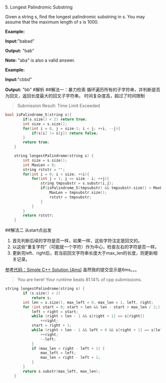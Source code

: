 5\. Longest Palindromic Substring

Given a string s, find the longest palindromic substring in s. You may assume that the maximum length of s is 1000.

**Example:**

**Input:**"babad"

**Output:** "bab"

**Note:** "aba" is also a valid answer.

**Example:**

**Input:**"cbbd"

**Output:** "bb"
#解析
##解法一：暴力检索
循环遍历所有的子字符串，并判断是否为回文，返回长度最大的回文子字符串。
时间复杂度高，超过了时间限制
> Submission Result: Time Limit Exceeded

```cpp
bool isPalindrome_5(string s){
        if(s.size() < 2) return true;
        int size = s.size();
        for(int i = 0, j = size-1; i < j; ++i, --j){
            if(s[i] != s[j]) return false;
        }
        return true;
    }

    string longestPalindrome(string s) {
        int size = s.size();
        int MaxLen = 0;
        string rststr = "";
        for(int i = 0; i < size; ++i){
            for(int j = 1; j <= size - i; ++j){
                string tmpsubstr = s.substr(i,j);
                if(isPalindrome_5(tmpsubstr) && tmpsubstr.size() > MaxLen){
                    MaxLen = tmpsubstr.size();
                    rststr = tmpsubstr;
                }
            }
        }
        return rststr;
    }
```

##解法二
从start点出发

1. 首先判断后续的字符是否一样，如果一样，这些字符注定是回文的。
2. 以这些“重复字符”（可能就一个字符）作为中心，检查左右的字符是否一样。
3. 更新完left、right后，若当前回文字符串长度大于max_len的长度，则更新相关记录。

[参考代码：Simple C++ Solution (4ms)](https://discuss.leetcode.com/topic/12187/simple-c-solution-8ms-13-lines) 虽然我的提交显示是6ms。。。

> You are here! 
Your runtime beats 81.14% of cpp submissions. 

```cpp
string longestPalindrome(string s) {
        if (s.size() < 2)
            return s;
        int len = s.size(), max_left = 0, max_len = 1, left, right;
        for (int start = 0; start < len && len - start > max_len / 2;) {
            left = right = start;
            while (right < len - 1 && s[right + 1] == s[right])
                ++right;
            start = right + 1;
            while (right < len - 1 && left > 0 && s[right + 1] == s[left - 1]) {
                ++right;
                --left;
            }
            if (max_len < right - left + 1) {
                max_left = left;
                max_len = right - left + 1;
            }
        }
        return s.substr(max_left, max_len);
    }
```
